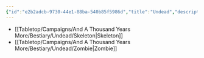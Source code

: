 ```yaml
---
{"id":"e2b2adcb-9730-44e1-88ba-540b85f5986d","title":"Undead","description":"Bestiary entries for the Undead.","publish":true,"date_created":"Tuesday, April 2nd 2024, 5:40:18 pm","date_modified":"Wednesday, April 10th 2024, 9:23:42 pm","cssclasses":["mado-heading"],"path":"Tabletop/Campaigns/And A Thousand Years More/Bestiary/Undead/index.md","permalink":"/tabletop/campaigns/and-a-thousand-years-more/bestiary/undead/index/","PassFrontmatter":true}
---
```



- [[Tabletop/Campaigns/And A Thousand Years More/Bestiary/Undead/Skeleton\|Skeleton]]
- [[Tabletop/Campaigns/And A Thousand Years More/Bestiary/Undead/Zombie\|Zombie]]


